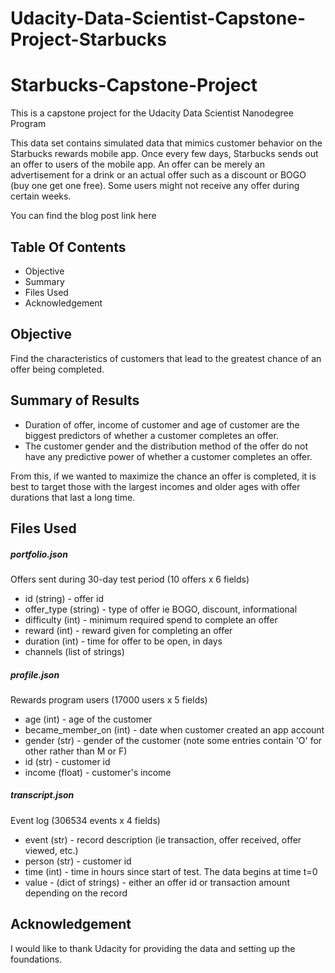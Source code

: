 # Udacity-Data-Scientist-Capstone-Project-Starbucks

# Starbucks-Capstone-Project
This is a capstone project for the Udacity Data Scientist Nanodegree Program

This data set contains simulated data that mimics customer behavior on the Starbucks rewards mobile app. Once every few days, Starbucks sends out an offer to users of the mobile app. An offer can be merely an advertisement for a drink or an actual offer such as a discount or BOGO (buy one get one free). Some users might not receive any offer during certain weeks.
   
You can find the blog post link here
## Table Of Contents  
* Objective
* Summary
* Files Used 
* Acknowledgement


<a name="moti"></a>
## Objective
Find the characteristics of customers that lead to the greatest chance of an offer being completed.

<a name="summary"></a>
## Summary of Results
* Duration of offer, income of customer and age of customer are the biggest predictors of whether a customer completes an offer. 
* The customer gender and the distribution method of the offer do not have any predictive power of whether a customer completes an offer.

From this, if we wanted to maximize the chance an offer is completed, it is best to target those with the largest incomes and older ages with offer durations that last a long time.     

<a name="desc"></a>
## Files Used

##### portfolio.json
Offers sent during 30-day test period (10 offers x 6 fields)

* id (string) - offer id
* offer_type (string) - type of offer ie BOGO, discount, informational
* difficulty (int) - minimum required spend to complete an offer
* reward (int) - reward given for completing an offer
* duration (int) - time for offer to be open, in days
* channels (list of strings)


##### profile.json
Rewards program users (17000 users x 5 fields)

* age (int) - age of the customer
* became_member_on (int) - date when customer created an app account
* gender (str) - gender of the customer (note some entries contain 'O' for other rather than M or F)
* id (str) - customer id
* income (float) - customer's income 

##### transcript.json
Event log (306534 events x 4 fields)

* event (str) - record description (ie transaction, offer received, offer viewed, etc.)
* person (str) - customer id
* time (int) - time in hours since start of test. The data begins at time t=0
* value - (dict of strings) - either an offer id or transaction amount depending on the record



## Acknowledgement
I would like to thank Udacity for providing the data and setting up the foundations.
